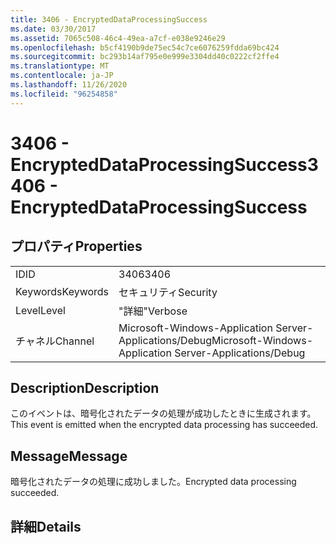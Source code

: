 ```yaml
---
title: 3406 - EncryptedDataProcessingSuccess
ms.date: 03/30/2017
ms.assetid: 7065c508-46c4-49ea-a7cf-e038e9246e29
ms.openlocfilehash: b5cf4190b9de75ec54c7ce6076259fdda69bc424
ms.sourcegitcommit: bc293b14af795e0e999e3304dd40c0222cf2ffe4
ms.translationtype: MT
ms.contentlocale: ja-JP
ms.lasthandoff: 11/26/2020
ms.locfileid: "96254858"
---
```

# <a name="3406---encrypteddataprocessingsuccess"></a><span data-ttu-id="e0d11-102">3406 - EncryptedDataProcessingSuccess</span><span class="sxs-lookup"><span data-stu-id="e0d11-102">3406 - EncryptedDataProcessingSuccess</span></span>

## <a name="properties"></a><span data-ttu-id="e0d11-103">プロパティ</span><span class="sxs-lookup"><span data-stu-id="e0d11-103">Properties</span></span>  
  
|||  
|-|-|  
|<span data-ttu-id="e0d11-104">ID</span><span class="sxs-lookup"><span data-stu-id="e0d11-104">ID</span></span>|<span data-ttu-id="e0d11-105">3406</span><span class="sxs-lookup"><span data-stu-id="e0d11-105">3406</span></span>|  
|<span data-ttu-id="e0d11-106">Keywords</span><span class="sxs-lookup"><span data-stu-id="e0d11-106">Keywords</span></span>|<span data-ttu-id="e0d11-107">セキュリティ</span><span class="sxs-lookup"><span data-stu-id="e0d11-107">Security</span></span>|  
|<span data-ttu-id="e0d11-108">Level</span><span class="sxs-lookup"><span data-stu-id="e0d11-108">Level</span></span>|<span data-ttu-id="e0d11-109">"詳細"</span><span class="sxs-lookup"><span data-stu-id="e0d11-109">Verbose</span></span>|  
|<span data-ttu-id="e0d11-110">チャネル</span><span class="sxs-lookup"><span data-stu-id="e0d11-110">Channel</span></span>|<span data-ttu-id="e0d11-111">Microsoft-Windows-Application Server-Applications/Debug</span><span class="sxs-lookup"><span data-stu-id="e0d11-111">Microsoft-Windows-Application Server-Applications/Debug</span></span>|  
  
## <a name="description"></a><span data-ttu-id="e0d11-112">Description</span><span class="sxs-lookup"><span data-stu-id="e0d11-112">Description</span></span>  

 <span data-ttu-id="e0d11-113">このイベントは、暗号化されたデータの処理が成功したときに生成されます。</span><span class="sxs-lookup"><span data-stu-id="e0d11-113">This event is emitted when the encrypted data processing has succeeded.</span></span>  
  
## <a name="message"></a><span data-ttu-id="e0d11-114">Message</span><span class="sxs-lookup"><span data-stu-id="e0d11-114">Message</span></span>  

 <span data-ttu-id="e0d11-115">暗号化されたデータの処理に成功しました。</span><span class="sxs-lookup"><span data-stu-id="e0d11-115">Encrypted data processing succeeded.</span></span>  
  
## <a name="details"></a><span data-ttu-id="e0d11-116">詳細</span><span class="sxs-lookup"><span data-stu-id="e0d11-116">Details</span></span>
